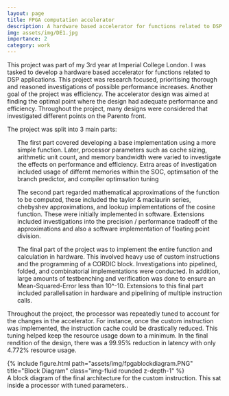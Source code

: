 ```yaml
---
layout: page
title: FPGA computation accelerator
description: A hardware based accelerator for functions related to DSP applications. This project was part of my 3rd year at Imperial College London.
img: assets/img/DE1.jpg
importance: 2
category: work
---
```


<p> This project was part of my 3rd year at Imperial College London. I was tasked to develop a hardware based accelerator for functions related to DSP applications. This project was research focused, prioritising thorough and reasoned investigations of possible performance increases. Another goal of the project was efficiency. The accelerator design was aimed at finding the optimal point where the design had adequate performance and efficiency. Throughout the project, many designs were considered that investigated different points on the Parento front. </p>

<p> The project was split into 3 main parts: </p>
<ul> The first part covered developing a base implementation using a more simple function. Later, processor parameters such as cache sizing, arithmetic unit count, and memory bandwidth were varied to investigate the effects on performance and efficiency. Extra areas of investigation included usage of differnt memories within the SOC, optimsation of the branch predictor, and compiler optimsation tuning</ul>
<ul> The second part regarded mathematical approximations of the function to be computed, these included the taylor & maclaurin series, chebyshev approximations, and lookup implementations of the cosine function. These were initially implemented in software. Extensions included investigations into the precision / performance tradeoff of the approximations and also a software implementation of floating point division. </ul>
<ul> The final part of the project was to implement the entire function and calculation in hardware. This involved heavy use of custom instructions and the programming of a CORDIC block. Investigations into pipelined, folded, and combinatorial implementations were conducted. In addition, large amounts of testbenching and verification was done to ensure an Mean-Squared-Error less than 10^-10. Extensions to this final part included parallelisation in hardware and pipelining of multiple instruction calls.</ul>
<p> Throughout the project, the processor was repeatedly tuned to account for the changes in the accelerator. For instance, once the custom instruction was implemented, the instruction cache could be drastically reduced. This tuning helped keep the resource usage down to a minimum. In the final rendition of the design, there was a 99.95% reduction in latency with only 4.772% resource usage.</p>


<div class="row">
    <div class="col-sm mt-3 mt-md-0">
        {% include figure.html path="assets/img/fpgablockdiagram.PNG" title="Block Diagram" class="img-fluid rounded z-depth-1" %}
    </div>
</div>
<div class="caption">
    A block diagram of the final architecture for the custom instruction. This sat inside a processor with tuned parameters..
</div>